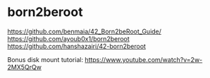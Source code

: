 # born2beroot

https://github.com/benmaia/42_Born2beRoot_Guide/ 
https://github.com/ayoub0x1/born2beroot
https://github.com/hanshazairi/42-born2beroot

Bonus disk mount tutorial: https://www.youtube.com/watch?v=2w-2MX5QrQw
